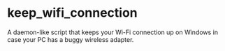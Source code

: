 # keep_wifi_connection
A daemon-like script that keeps your Wi-Fi connection up on Windows in case your PC has a buggy wireless adapter.
